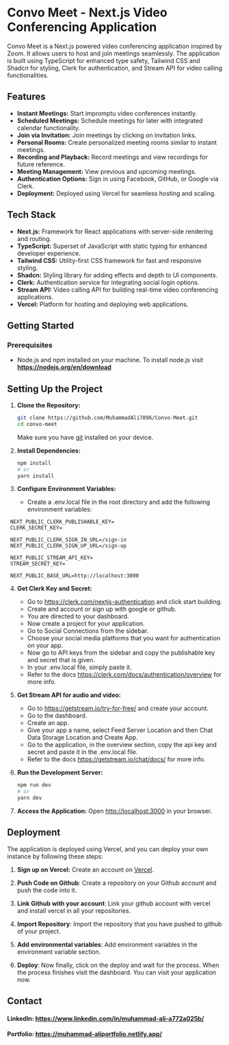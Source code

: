 # Convo Meet - Next.js Video Conferencing Application

Convo Meet is a Next.js powered video conferencing application inspired by Zoom. It allows users to host and join meetings seamlessly. The application is built using TypeScript for enhanced type safety, Tailwind CSS and Shadcn for styling, Clerk for authentication, and Stream API for video calling functionalities.

## Features

- **Instant Meetings:** Start impromptu video conferences instantly.
- **Scheduled Meetings:** Schedule meetings for later with integrated calendar functionality.
- **Join via Invitation:** Join meetings by clicking on invitation links.
- **Personal Rooms:** Create personalized meeting rooms similar to instant meetings.
- **Recording and Playback:** Record meetings and view recordings for future reference.
- **Meeting Management:** View previous and upcoming meetings.
- **Authentication Options:** Sign in using Facebook, GitHub, or Google via Clerk.
- **Deployment:** Deployed using Vercel for seamless hosting and scaling.

## Tech Stack

- **Next.js:** Framework for React applications with server-side rendering and routing.
- **TypeScript:** Superset of JavaScript with static typing for enhanced developer experience.
- **Tailwind CSS:** Utility-first CSS framework for fast and responsive styling.
- **Shadcn:** Styling library for adding effects and depth to UI components.
- **Clerk:** Authentication service for integrating social login options.
- **Stream API:** Video calling API for building real-time video conferencing applications.
- **Vercel:** Platform for hosting and deploying web applications.

## Getting Started

### Prerequisites

- Node.js and npm installed on your machine. To install node.js visit **https://nodejs.org/en/download**

## Setting Up the Project

1. **Clone the Repository:**
   ```bash
   git clone https://github.com/MuhammadAli7896/Convo-Meet.git
   cd convo-meet
   ```
   Make sure you have [git](https://git-scm.com/downloads) installed on your device.

2. **Install Dependencies:**
   ```bash
   npm install
   # or
   yarn install
   ```

3. **Configure Environment Variables:**
   - Create a .env.local file in the root directory and add the following environment variables:
  ```env
   NEXT_PUBLIC_CLERK_PUBLISHABLE_KEY=
   CLERK_SECRET_KEY=

   NEXT_PUBLIC_CLERK_SIGN_IN_URL=/sign-in
   NEXT_PUBLIC_CLERK_SIGN_UP_URL=/sign-up

   NEXT_PUBLIC_STREAM_API_KEY=
   STREAM_SECRET_KEY=

   NEXT_PUBLIC_BASE_URL=http://localhost:3000
   ```

4. **Get Clerk Key and Secret:**
   - Go to https://clerk.com/nextjs-authentication and click start building.
   - Create and account or sign up with google or github.
   - You are directed to your dashboard.
   - Now create a project for your application.
   - Go to Social Connections from the sidebar.
   - Choose your social media platforms that you want for authentication on your app.
   - Now go to API keys from the sidebar and copy the publishable key and secret that is given.
   - In your .env.local file, simply paste it.
   - Refer to the docs https://clerk.com/docs/authentication/overview for more info.
  
5. **Get Stream API for audio and video:**
   - Go to https://getstream.io/try-for-free/ and create your account.
   - Go to the dashboard.
   - Create an app.
   - Give your app a name, select Feed Server Location and then Chat Data Storage Location and Create App.
   - Go to the application, in the overview section, copy the api key and secret and paste it in the .env.local file.
   - Refer to the docs https://getstream.io/chat/docs/ for more info.

4. **Run the Development Server:**
   ```bash
   npm run dev
   # or
   yarn dev
   ```

5. **Access the Application:**
   Open [http://localhost:3000](http://localhost:3000) in your browser.

## Deployment

The application is deployed using Vercel, and you can deploy your own instance by following these steps:

1. **Sign up on Vercel:**
   Create an account on [Vercel](https://vercel.com/).

2. **Push Code on Github**:
   Create a repository on your Github account and push the code into it.

4. **Link Github with your account**:
   Link your github account with vercel and install vercel in all your repositories.

5. **Import Repository**:
   Import the repository that you have pushed to github of your project.

6. **Add environmental variables**:
   Add environment variables in the environment variable section.

7. **Deploy**:
   Now finally, click on the deploy and wait for the process. When the process finishes visit the dashboard. You can visit your application now.


## Contact

#### LinkedIn: https://www.linkedin.com/in/muhammad-ali-a772a025b/
#### Portfolio: https://muhammad-aliportfolio.netlify.app/
<br />
